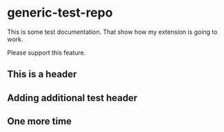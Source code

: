 # generic-test-repo


This is some test documentation. That show how my extension is going to work.


Please support this feature.

## This is a header

## Adding additional test header

## One more time



